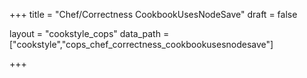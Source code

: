 +++
title = "Chef/Correctness CookbookUsesNodeSave"
draft = false

layout = "cookstyle_cops"
data_path = ["cookstyle","cops_chef_correctness_cookbookusesnodesave"]

+++

<!-- The content of this page is automatically generated from the
cops_chef_correctness_cookbookusesnodesave.yml file in github.com/chef/cookstyle/blob/master/docs-chef-io/data/cookstyle/. -->
